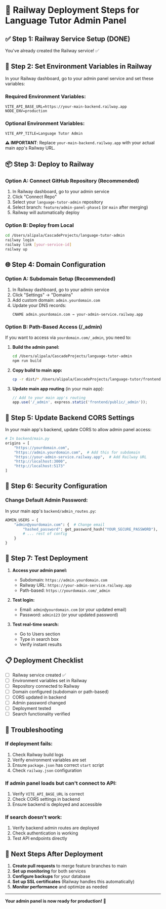 # 🚀 Railway Deployment Steps for Language Tutor Admin Panel

## ✅ **Step 1: Railway Service Setup (DONE)**
You've already created the Railway service! ✅

## 🔧 **Step 2: Set Environment Variables in Railway**

In your Railway dashboard, go to your admin panel service and set these variables:

### **Required Environment Variables:**
```env
VITE_API_BASE_URL=https://your-main-backend.railway.app
NODE_ENV=production
```

### **Optional Environment Variables:**
```env
VITE_APP_TITLE=Language Tutor Admin
```

**⚠️ IMPORTANT**: Replace `your-main-backend.railway.app` with your actual main app's Railway URL.

## 📦 **Step 3: Deploy to Railway**

### **Option A: Connect GitHub Repository (Recommended)**
1. In Railway dashboard, go to your admin service
2. Click "Connect Repo"
3. Select your `language-tutor-admin` repository
4. Select branch: `feature/admin-panel-phase1` (or `main` after merging)
5. Railway will automatically deploy

### **Option B: Deploy from Local**
```bash
cd /Users/alipala/CascadeProjects/language-tutor-admin
railway login
railway link [your-service-id]
railway up
```

## 🌐 **Step 4: Domain Configuration**

### **Option A: Subdomain Setup (Recommended)**
1. In Railway dashboard, go to your admin service
2. Click "Settings" → "Domains"
3. Add custom domain: `admin.yourdomain.com`
4. Update your DNS records:
   ```
   CNAME admin.yourdomain.com → your-admin-service.railway.app
   ```

### **Option B: Path-Based Access (/_admin)**
If you want to access via `yourdomain.com/_admin`, you need to:

1. **Build the admin panel:**
   ```bash
   cd /Users/alipala/CascadeProjects/language-tutor-admin
   npm run build
   ```

2. **Copy build to main app:**
   ```bash
   cp -r dist/* /Users/alipala/CascadeProjects/language-tutor/frontend/public/_admin/
   ```

3. **Update main app routing** (in your main app):
   ```javascript
   // Add to your main app's routing
   app.use('/_admin', express.static('frontend/public/_admin'));
   ```

## 🔐 **Step 5: Update Backend CORS Settings**

In your main app's backend, update CORS to allow admin panel access:

```python
# In backend/main.py
origins = [
    "https://yourdomain.com",
    "https://admin.yourdomain.com",  # Add this for subdomain
    "https://your-admin-service.railway.app",  # Add Railway URL
    "http://localhost:3000",
    "http://localhost:5173"
]
```

## 🔑 **Step 6: Security Configuration**

### **Change Default Admin Password:**
In your main app's `backend/admin_routes.py`:
```python
ADMIN_USERS = {
    "admin@yourdomain.com": {  # Change email
        "hashed_password": get_password_hash("YOUR_SECURE_PASSWORD"),  # Change password
        # ... rest of config
    }
}
```

## 🧪 **Step 7: Test Deployment**

1. **Access your admin panel:**
   - Subdomain: `https://admin.yourdomain.com`
   - Railway URL: `https://your-admin-service.railway.app`
   - Path-based: `https://yourdomain.com/_admin`

2. **Test login:**
   - Email: `admin@yourdomain.com` (or your updated email)
   - Password: `admin123` (or your updated password)

3. **Test real-time search:**
   - Go to Users section
   - Type in search box
   - Verify instant results

## 📋 **Deployment Checklist**

- [ ] Railway service created ✅
- [ ] Environment variables set in Railway
- [ ] Repository connected to Railway
- [ ] Domain configured (subdomain or path-based)
- [ ] CORS updated in backend
- [ ] Admin password changed
- [ ] Deployment tested
- [ ] Search functionality verified

## 🚨 **Troubleshooting**

### **If deployment fails:**
1. Check Railway build logs
2. Verify environment variables are set
3. Ensure `package.json` has correct `start` script
4. Check `railway.json` configuration

### **If admin panel loads but can't connect to API:**
1. Verify `VITE_API_BASE_URL` is correct
2. Check CORS settings in backend
3. Ensure backend is deployed and accessible

### **If search doesn't work:**
1. Verify backend admin routes are deployed
2. Check authentication is working
3. Test API endpoints directly

## 🎯 **Next Steps After Deployment**

1. **Create pull requests** to merge feature branches to main
2. **Set up monitoring** for both services
3. **Configure backups** for your database
4. **Set up SSL certificates** (Railway handles this automatically)
5. **Monitor performance** and optimize as needed

---

**Your admin panel is now ready for production! 🎉**
